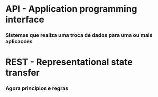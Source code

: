 # API  - Application programming  interface

### Sistemas que realiza uma troca de dados para uma ou mais aplicacoes

# REST - Representational state transfer

### Agora principios e regras